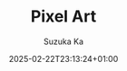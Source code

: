---
title: 'Pixel Art'
# TODO poner el link de K-Sprite
# description: Tools; Photoshop, **Aseprite** and mostly Krita and {{< link_markdown_page text="K-Sprite, my own pixel art editor" page="about" >}} [SZK Pixel Art Suite](https://orb91.gumroad.com/l/szk-krita-pixel-art-suite?layout=profile) haciendo `proyectos`
description: link [_**SZK Pixel Art Suite**_](https://orb91.gumroad.com/l/szk-krita-pixel-art-suite?layout=profile) `haciendo` haciendo `proyectos`
date: '2025-02-22T23:13:24+01:00'
draft: false
author: "Suzuka Ka"
tags: ["art","skate", "fun", "dexter", "wellington", "quiw", "campeon", "zapato", "ameba"]
menus: "main"
# categories: ["nature"]
# weight: 3
params:
  transparent_bg_for_gifs: true # if true, the background of the .gif's will be transparent
  transparent_bg_for_pngs: true # if true, the background of the .png's will be transparent
#   private: true
  featured: true # If true the gallery will be featured in home with a big picture
#   featured_gallery: true # If true, the gallery will be featured in the home page (with an smaller size)
#   featured_image: azzedine-rouichi-ZS_XuDZmxpM-unsplash.jpg
#   show_text_on_top: true # if true, shows the markdown text on top of the gallery. If false or not set, shows the markdown at the bottom
#   theme: dark
#   sort_order: desc
#   sort_by: Name # Exif.Date
# resources:
#   - src: azzedine-rouichi-ZS_XuDZmxpM-unsplash.jpg
#     params:
#       cover: true

# resources:
#   - src: images/cat-1.jpg # NOTE don't forget the relative route! (If the image is inside 'images/' add it!)
#     title: Brown tabby cat on white stairs
#     params:
#       cover: true
#       date: 2024-02-18T13:04:30+0100
#       weight: 20
# featured_image_hover: images/the-road-gb.png
# title – title of the album, shown in the album list and on the album page.
# date – album date, used for sorting (newest first).
# description – description shown on the album page. Rendered as markdown to enable adding links and some formatting.
# weight – can be used to adjust sort order.
# featured_image: images/pacific-road-thankyou.gif # – name of the image file used for the album thumbnail. If not set, the first image which contains feature in its filename is used, otherwise the first image in the album.
# params.private – if set to true, this album is not shown in the album overview and is excluded from RSS feeds.
# params.featured – if set to true, this album is featured on the homepage (even if private).
# params.sort_by – property used for sorting images in an album. Default is Name (filename), but can also be Date. Or Params.weight, Params.src
# params.sort_order – sort order. Default is asc.
# params.theme – color theme for this page. Defaults to defaultTheme from configuration.
---
